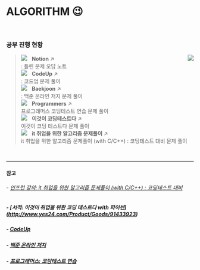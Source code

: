 # ALGORITHM 😉   
<br>

### 공부 진행 현황   
> <img src="https://img.shields.io/badge/NOTION-000000?style=flat-square&logo=notion&logoColor=white"/>ㅤ**Notion**  ↗      <img align='right' src="http://mazandi.herokuapp.com/api?handle=hyunjun5959&theme=warm"/>   
> : 틀린 문제 오답 노트   
> <img src="https://img.shields.io/badge/CODEUP-blue?style=flat-square&logo=codio&logoColor=white"/>ㅤ**CodeUp**  ↗        
> : 코드업 문제 풀이    
> <img src="https://img.shields.io/badge/BAEKJOON-556472?style=flat-square&logo=CodersRank&logoColor=white"/>ㅤ**Baekjoon**  ↗    
> : 백준 온라인 저지 문제 풀이       
> <img src="https://img.shields.io/badge/PROGRAMMERS-3A1AB6?style=flat-square&logo=Fauna&logoColor=white"/>ㅤ**Programmers**  ↗    
> 프로그래머스 코딩테스트 연습 문제 풀이   
> <img src="https://img.shields.io/badge/BOOK-A5915F?style=flat-square&logo=GitBook&logoColor=white"/>ㅤ**이것이 코딩테스트다**  ↗    
> 이것이 코딩 테스트다 문제 풀이   
> <img src="https://img.shields.io/badge/INFLEARN-5FCF80?style=flat-square&logo=Gumtree&logoColor=white"/>ㅤ**it 취업을 위한 알고리즘 문제풀이**  ↗    
> it 취업을 위한 알고리즘 문제풀이 (with C/C++) : 코딩테스트 대비 문제 풀이    
<br>     

***   

#### 참고

###### - [인프런 강의: it 취업을 위한 알고리즘 문제풀이 (with C/C++) : 코딩테스트 대비](https://www.inflearn.com/course/%EC%95%8C%EA%B3%A0%EB%A6%AC%EC%A6%98/dashboard)    

##### - [서적: 이것이 취업을 위한 코딩 테스트다 with 파이썬] (http://www.yes24.com/Product/Goods/91433923)      

##### - [CodeUp](https://www.codeup.kr/)   

##### - [백준 온라인 저지](https://www.acmicpc.net/)   

##### - [프로그래머스: 코딩테스트 연습](https://school.programmers.co.kr/learn/challenges)
